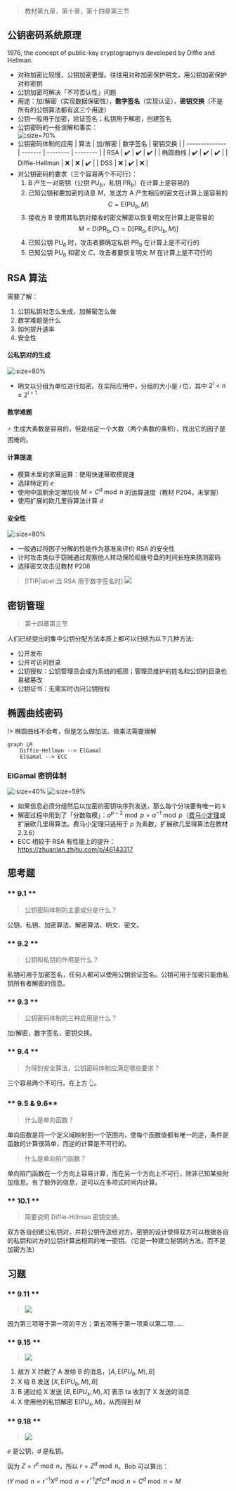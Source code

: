 > 教材第九章，第十章，第十四章第三节

## 公钥密码系统原理

1976, the concept of public-key cryptographyis developed by Diffie and Hellman.

- 对称加密比较慢，公钥加密更慢。往往用对称加密保护明文，用公钥加密保护对称密钥
- 公钥加密可解决「不可否认性」问题
- 用途：加/解密（实现数据保密性），**数字签名**（实现认证），**密钥交换**（不是所有的公钥算法都有这三个用途）
- 公钥一般用于加密，验证签名；私钥用于解密，创建签名
- 公钥密码的一些误解和事实：  
  ![](_images/summary-public-key-cryptography-1.png ':size=70%')
- 公钥密码体制的应用
  | 算法           | 加/解密 | 数字签名 | 密钥交换 |
  | -------------- | ------- | -------- | -------- |
  | RSA            | ✔️       | ✔️        | ✔️        |
  | 椭圆曲线       | ✔️       | ✔️        | ✔️        |
  | Diffie-Hellman | ❌       | ❌        | ✔️        |
  | DSS            | ❌       | ✔️        | ❌        |
- 对公钥密码的要求（三个容易两个不可行）：
  1. B 产生一对密钥（公钥 $\mathrm{PU}_{b}$，私钥 $\mathrm{PR}_{b}$）在计算上是容易的
  2. 已知公钥和要加密的消息 $M$，发送方 A 产生相应的密文在计算上是容易的
    $$C=\mathrm{E}\left(\mathrm{PU}_{b}, M\right)$$
  3. 接收方 B 使用其私钥对接收的密文解密以恢复明文在计算上是容易的
    $$M=\mathrm{D}\left(\mathrm{PR}_{b}, C\right)=\mathrm{D}\left[\mathrm{PR}_{b}, \mathrm{E}\left(\mathrm{PU}_{b}, M\right)\right]$$
  4. 已知公钥 $\mathrm{PU}_{b}$ 时，攻击者要确定私钥 $\mathrm{PR}_{b}$ 在计算上是不可行的
  5. 已知公钥 $\mathrm{PU}_{b}$ 和密文 $C$，攻击者要恢复明文 $M$ 在计算上是不可行的



## RSA 算法

需要了解：
1. 公钥私钥对怎么生成，加解密怎么做
2. 数学难题是什么
3. 如何提升速率
4. 安全性

#### 公私钥对的生成

![](_images/summary-public-key-cryptography-2.png ':size=80%')

- 明文以分组为单位进行加密。在实际应用中，分组的大小是 $i$ 位，其中 $2^{i} < n \leq 2^{i+1}$

#### 数学难题

⭐ 生成大素数是容易的，但是给定一个大数（两个素数的乘积），找出它的因子是困难的。

#### 计算提速

- 模算术里的求幂运算：使用快速幂取模提速
- 选择特定的 $e$
- 使用中国剩余定理加快 $M=C^{d} \bmod n$ 的运算速度（教材 P204，未掌握）
- 使用扩展的欧几里得算法计算 $d$

<!-- <img src="https://cdn.jsdelivr.net/gh/JingqingLin/ImageHosting@master/img/20200604111602.png" width="70%"/> -->

#### 安全性

![](_images/summary-public-key-cryptography-3.png ':size=80%')

- 一般通过将因子分解的性能作为基准来评价 RSA 的安全性
- 计时攻击类似于窃贼通过观察他人转动保险柜拨号盘的时间长短来猜测密码
- 选择密文攻击见教材 P208

> [!TIP|label:当 RSA 用于数字签名时]
> ![](_images/summary-public-key-cryptography-6.png)

## 密钥管理

> 第十四章第三节

人们已经提出的集中公钥分配方法本质上都可以归结为以下几种方法:
- 公开发布
- 公开可访问目录
- 公钥授权：公钥管理员会成为系统的瓶颈；管理员维护的姓名和公钥的目录也易被篡改
- 公钥证书：无需实时访问公钥授权

## 椭圆曲线密码

!> 椭圆曲线不会考，但是怎么做加法、做乘法需要理解

```mermaid
graph LR
    Diffie-Hellman --> ElGamal
    ElGamal --> ECC
```

### ElGamal 密钥体制

![](_images/summary-public-key-cryptography-4.png ':size=40%')
![](_images/summary-public-key-cryptography-5.png ':size=59%')

- 如果信息必须分组然后以加密的密钥块序列发送，那么每个分块要有唯一的 $k$
- 解密过程中用到了「分数取模」：$a^{p-2} \bmod p = a^{-1} \bmod p$（[费马小定理](https://zh.wikipedia.org/wiki/%E8%B4%B9%E9%A9%AC%E5%B0%8F%E5%AE%9A%E7%90%86)或扩展欧几里得算法。费马小定理只适用于 $p$ 为素数，扩展欧几里得算法在教材 2.3.6）
- ECC 相较于 RSA 有性能上的提升：https://zhuanlan.zhihu.com/p/46143317


## 思考题

<!-- tabs:start -->

### ** 9.1 **

> 公钥密码体制的主要成分是什么？

公钥、私钥、加密算法、解密算法、明文、密文。

### ** 9.2 **

> 公钥和私钥的作用是什么？

私钥可用于加密签名，任何人都可以使用公钥验证签名。公钥可用于加密只能由私钥所有者解密的信息。

### ** 9.3 **

> 公钥密码体制的三种应用是什么？

加/解密，数字签名，密钥交换。

### ** 9.4 **

> 为得到安全算法，公钥密码体制应满足哪些要求？

三个容易两个不可行。在上方 👆。

### ** 9.5 & 9.6**

> 什么是单向函数？

单向函数是将一个定义域映射到一个范围内，使每个函数值都有唯一的逆，条件是函数的计算很简单，而逆的计算是不可行的。

> 什么是单向陷门函数？

单向陷门函数在一个方向上容易计算，而在另一个方向上不可行，除非已知某些附加信息。有了额外的信息，逆可以在多项式时间内计算。

### ** 10.1 **

> 简要说明 Diffie-Hillman 密钥交换。

双方各自创建公私钥对，并将公钥传送给对方。密钥的设计使得双方可以根据各自的私钥和对方的公钥计算出相同的唯一密钥。（它是一种建立秘钥的方法，而不是加密方法）

<!-- tabs:end -->

## 习题

<!-- tabs:start -->

### ** 9.11 **

> ![](_images/summary-public-key-cryptography-7.png)

因为第三项等于第一项的平方；第五项等于第一项乘以第二项……

### ** 9.15 **

> ![](_images/summary-public-key-cryptography-8.png)

1. 敌方 X 拦截了 A 发给 B 的消息，$[A, \mathrm{E}(P U_{b}, M), B]$
2. X 给 B 发送 $[X, \mathrm{E}(PU_{b}, M), B]$
3. B 通过给 X 发送 $[B, \mathrm{E}(PU_{x}, M), X]$ 表示 ta 收到了 X 发送的消息
4. X 使用他的私钥解密 $\mathrm{E}(PU_{x}, M)$，从而得到 $M$

### ** 9.18 **

> ![](_images/summary-public-key-cryptography-9.png)

$e$ 是公钥，$d$ 是私钥。

因为 $Z=r^e \bmod n$，所以 $r = Z^d \bmod n$。Bob 可以算出：

$t Y \bmod n=r^{-1} X^{d} \bmod n=r^{-1} Z^{d} C^{d} \bmod n=C^{d} \bmod n=M$

<!-- tabs:end -->